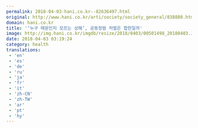 ```yaml
---
permalink: 2018-04-03-hani.co.kr--82636497.html
original: http://www.hani.co.kr/arti/society/society_general/838880.html
domain: hani.co.kr
title: '‘누구 때문인지 모르는 상해’, 공동정범 처벌은 합헌일까'
image: http://img.hani.co.kr/imgdb/resize/2018/0403/00501498_20180403.JPG
date: 2018-04-03 03:19:24
category: health
translations: 
 - 'en'
 - 'es'
 - 'de'
 - 'ru'
 - 'ja'
 - 'fr'
 - 'it'
 - 'zh-CN'
 - 'zh-TW'
 - 'ar'
 - 'pt'
 - 'hy'
---
```


